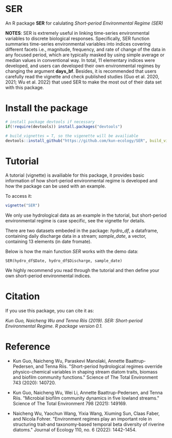 # SER
An R package **SER** for calulating _Short-period Environmental Regime (SER)_

**NOTES**: SER is extremely useful in linking time-series environmental variables to discrete biological responses. Specifically, SER function summaries time-series environmental variables into indices covering different facets i.e., magnitude, frequency, and rate of change of the data in any focused period, which are typically masked by using simple average or median values in conventional way. In total, 11 elementary indices were developed, and users can developed their own environmental regimes by changing the argument **days_bf**. Besides, it is recommended that users carefully read the vignette and check published studies (Guo et al. 2020, 2021; Wu et al. 2022) that used SER to make the most out of their data set with this package.

# Install the package

```R  
# install package devtools if necessary
if(!require(devtools)) install.packages("devtools")

# build_vignettes = T, so the vigenette will be availiable
devtools::install_github("https://github.com/kun-ecology/SER", build_vignettes=	TRUE)
```
# Tutorial
A tutorial (vignette) is availiable for this package, it provides basic information of how short-period environmental regime is developed and how the package can be used with an example. 

To access it:
```R
vignette("SER")
```

We only use hydrological data as an example in the tutorial, but short-period environmental regime is case specific, see the vignette for details. 

There are two datasets embeded in the package: _hydro_df_, a dataframe, containing daily discharge data in a stream; _sample_date_, a vector, containing 13 elements (in date fromate).  

Below is how the main function _SER_ works with the demo data:

`SER(hydro_df$Date, hydro_df$Discharge, sample_date)`

We highly recommend you read through the tutorial and then define your own short-period environmental indices.

# Citation
If you use this package, you can cite it as:

_Kun Guo, Naicheng Wu and Tenna Riis (2019). SER: Short-period Environmental Regime. R package version 0.1._

# Reference
+ Kun Guo, Naicheng Wu, Paraskevi Manolaki, Annette Baattrup-Pedersen, and Tenna Riis. "Short-period hydrological regimes override physico-chemical variables in shaping stream diatom traits, biomass and biofilm community functions." Science of The Total Environment 743 (2020): 140720.

+ Kun Guo, Naicheng Wu, Wei Li, Annette Baattrup-Pedersen, and Tenna Riis. "Microbial biofilm community dynamics in five lowland streams." Science of The Total Environment 798 (2021): 149169.

+ Naicheng Wu, Yaochun Wang, Yixia Wang, Xiuming Sun, Claas Faber, and Nicola Fohrer. "Environment regimes play an important role in structuring trait‐and taxonomy‐based temporal beta diversity of riverine diatoms." Journal of Ecology 110, no. 6 (2022): 1442-1454.

